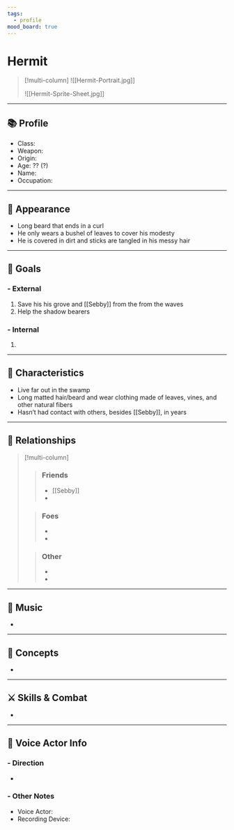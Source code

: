 ```yaml
---
tags:
  - profile
mood_board: true
---
```

# Hermit

>[!multi-column]
>![[Hermit-Portrait.jpg]]
>
>![[Hermit-Sprite-Sheet.jpg]]

---
## 📚 Profile

- Class: 
- Weapon: 
- Origin: 
- Age: ?? (?)
- Name: 
- Occupation: 

---
## 💅 Appearance

- Long beard that ends in a curl
- He only wears a bushel of leaves to cover his modesty
- He is covered in dirt and sticks are tangled in his messy hair

---
## 🏁 Goals

### - External
1. Save his his grove and [[Sebby]] from the from the waves
2. Help the shadow bearers

### - Internal
 1. 

---
## 🎨 Characteristics

- Live far out in the swamp
- Long matted hair/beard and wear clothing made of leaves, vines, and other natural fibers
- Hasn’t had contact with others, besides [[Sebby]], in years


---
## 🤝 Relationships

>[!multi-column]
>> ### Friends
>> - [[Sebby]]
>> - 
>
>>### Foes
>> - 
>> - 
>
>> ### Other
>> -
>> -

---
## 🎵 Music

- 

---
## 💭 Concepts 

- 

---
## ⚔ Skills & Combat

- 

---
## 🎤 Voice Actor Info

### - Direction
- 

### - Other Notes
- Voice Actor:
- Recording Device: 